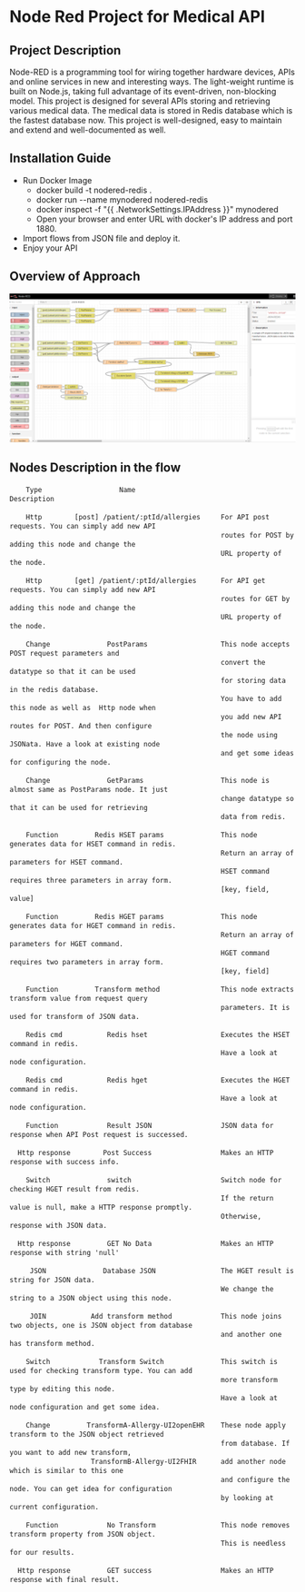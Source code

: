 # Node Red Project for Medical API

## Project Description
Node-RED is a programming tool for wiring together hardware devices, APIs and online services in new and interesting ways. The light-weight runtime is built on Node.js, taking full advantage of its event-driven, non-blocking model.
This project is designed for several APIs storing and retrieving various medical data.
The medical data is stored in Redis database which is the fastest database now.
This project is well-designed, easy to maintain and extend and well-documented as well.

## Installation Guide
- Run Docker Image
  - docker build -t nodered-redis .
  - docker run --name mynodered nodered-redis
  - docker inspect -f "{{ .NetworkSettings.IPAddress }}" mynodered
  - Open your browser and enter URL with docker's IP address and port 1880.
- Import flows from JSON file and deploy it.
- Enjoy your API

## Overview of Approach

![NodeRed flow](/img/NodeRed_JSONata_Redis_exp1.PNG)


## Nodes Description in the flow
```
    Type                   Name                                         Description
    
    Http        [post] /patient/:ptId/allergies     For API post requests. You can simply add new API
                                                    routes for POST by adding this node and change the
                                                    URL property of the node.

    Http        [get] /patient/:ptId/allergies      For API get requests. You can simply add new API
                                                    routes for GET by adding this node and change the
                                                    URL property of the node.

    Change              PostParams                  This node accepts POST request parameters and
                                                    convert the datatype so that it can be used
                                                    for storing data in the redis database.
                                                    You have to add this node as well as  Http node when 
                                                    you add new API routes for POST. And then configure
                                                    the node using JSONata. Have a look at existing node
                                                    and get some ideas for configuring the node.

    Change              GetParams                   This node is almost same as PostParams node. It just
                                                    change datatype so that it can be used for retrieving
                                                    data from redis.

    Function         Redis HSET params              This node generates data for HSET command in redis. 
                                                    Return an array of parameters for HSET command. 
                                                    HSET command requires three parameters in array form.
                                                    [key, field, value]

    Function         Redis HGET params              This node generates data for HGET command in redis.
                                                    Return an array of parameters for HGET command.
                                                    HGET command requires two parameters in array form.
                                                    [key, field]

    Function         Transform method               This node extracts transform value from request query
                                                    parameters. It is used for transform of JSON data.

    Redis cmd           Redis hset                  Executes the HSET command in redis.
                                                    Have a look at node configuration.

    Redis cmd           Redis hget                  Executes the HGET command in redis.
                                                    Have a look at node configuration.

    Function            Result JSON                 JSON data for response when API Post request is successed.

  Http response        Post Success                 Makes an HTTP response with success info.

    Switch              switch                      Switch node for checking HGET result from redis.
                                                    If the return value is null, make a HTTP response promptly.
                                                    Otherwise, response with JSON data.

  Http response         GET No Data                 Makes an HTTP response with string 'null'

     JSON              Database JSON                The HGET result is string for JSON data.
                                                    We change the string to a JSON object using this node.

     JOIN           Add transform method            This node joins two objects, one is JSON object from database
                                                    and another one has transform method.

    Switch            Transform Switch              This switch is used for checking transform type. You can add
                                                    more transform type by editing this node.
                                                    Have a look at node configuration and get some idea.

    Change         TransformA-Allergy-UI2openEHR    These node apply transform to the JSON object retrieved
                                                    from database. If you want to add new transform,
                    TransformB-Allergy-UI2FHIR      add another node which is similar to this one
                                                    and configure the node. You can get idea for configuration
                                                    by looking at current configuration.

    Function            No Transform                This node removes transform property from JSON object.
                                                    This is needless for our results.

  Http response         GET success                 Makes an HTTP response with final result.
```
